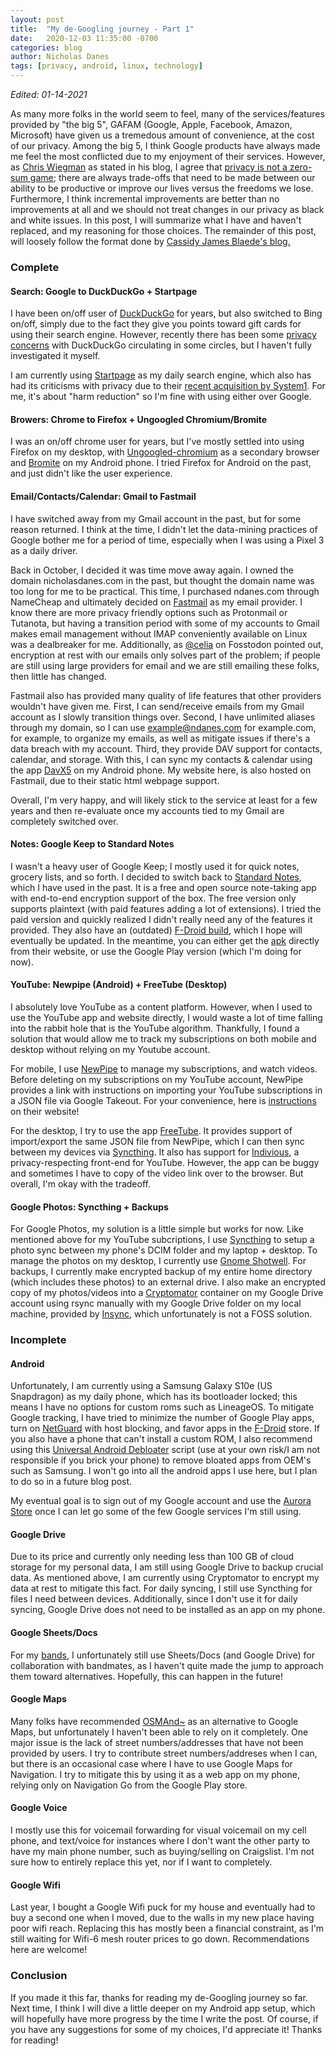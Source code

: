 ```yaml
---
layout: post
title:  "My de-Googling journey - Part 1"
date:   2020-12-03 11:35:00 -0700
categories: blog
author: Nicholas Danes
tags: [privacy, android, linux, technology]
---
```

*Edited: 01-14-2021*

As many more folks in the world seem to feel, many of the services/features provided by "the big 5", GAFAM (Google, Apple, Facebook, Amazon, Microsoft) have given us a tremedous amount of convenience, at the cost of our privacy. Among the big 5, I think Google products have always made me feel the most conflicted due to my enjoyment of their services. However, as [Chris Wiegman](https://chriswiegman.com) as stated in his blog, I agree that [privacy is not a zero-sum game](https://chriswiegman.com/2020/06/privacy-empathy-and-the-zero-sum-game/); there are always trade-offs that need to be made between our ability to be productive or improve our lives versus the freedoms we lose. Furthermore, I think incremental improvements are better than no improvements at all and we should not treat changes in our privacy as black and white issues. In this post, I will summarize what I have and haven't replaced, and my reasoning for those choices. The remainder of this post, will loosely follow the format done by [Cassidy James Blaede's blog.](https://cassidyjames.com/blog/de-googling/)
### Complete

#### Search: Google to DuckDuckGo + Startpage

I have been on/off user of [DuckDuckGo](https://duckduckgo.com/) for years, but also switched to Bing on/off, simply due to the fact they give you points toward gift cards for using their search engine. However, recently there has been some [privacy concerns](https://lemmy.ml/post/31321) with DuckDuckGo circulating in some circles, but I haven't fully investigated it myself.  

I am currently using [Startpage](https://startpage.com) as my daily search engine, which also has had its criticisms with privacy due to their [recent acquisition by System1](https://support.startpage.com/index.php?/Knowledgebase/Article/View/1275/0/what-is-startpages-relationship-with-privacy-onesystem1-and-what-does-this-mean-for-my-privacy-protections). For me, it's about "harm reduction" so I'm fine with using either over Google. 

#### Browers: Chrome to Firefox + Ungoogled Chromium/Bromite

I was an on/off chrome user for years, but I've mostly settled into using Firefox on my desktop, with [Ungoogled-chromium](https://github.com/Eloston/ungoogled-chromium) as a secondary browser and [Bromite](https://www.bromite.org/fdroid) on my Android phone. I tried Firefox for Android on the past, and just didn't like the user experience.

#### Email/Contacts/Calendar: Gmail to Fastmail

I have switched away from my Gmail account in the past, but for some reason returned. I think at the time, I didn't let the data-mining practices of Google bother me for a period of time, especially when I was using a Pixel 3 as a daily driver. 

Back in October, I decided it was time move away again. I owned the domain nicholasdanes.com in the past, but thought the domain name was too long for me to be practical. This time, I purchased ndanes.com through NameCheap and ultimately decided on [Fastmail](https://fastmail.com) as my email provider. I know there are more privacy friendly options such as Protonmail or Tutanota, but having a transition period with some of my accounts to Gmail makes email management without IMAP conveniently available on Linux was a dealbreaker for me. Additionally, as [@celia](https://fosstodon.org/@celia/105304537350668024) on Fosstodon pointed out, encryption at rest with our emails only solves part of the problem; if people are still using large providers for email and we are still emailing these folks, then little has changed. 

Fastmail also has provided many quality of life features that other providers wouldn't have given me. First, I can send/receive emails from my Gmail account as I slowly transition things over. Second, I have unlimited aliases through my domain, so I can use example@ndanes.com for example.com, for example, to organize my emails, as well as mitigate issues if there's a data breach with my account. Third, they provide DAV support for contacts, calendar, and storage. With this, I can sync my contacts & calendar using the app [DavX5](https://f-droid.org/en/packages/at.bitfire.davdroid/) on my Android phone. My website here, is also hosted on Fastmail, due to their static html webpage support. 

Overall, I'm very happy, and will likely stick to the service at least for a few years and then re-evaluate once my accounts tied to my Gmail are completely switched over. 

#### Notes: Google Keep to Standard Notes

I wasn't a heavy user of Google Keep; I mostly used it for quick notes, grocery lists, and so forth. I decided to switch back to [Standard Notes](https://standardnotes.org), which I have used in the past. It is a free and open source note-taking app with end-to-end encryption support of the box. The free version only supports plaintext (with paid features adding a lot of extensions). I tried the paid version and quickly realized I didn't really need any of the features it provided. They also have an (outdated) [F-Droid build](https://f-droid.org/en/packages/com.standardnotes/), which I hope will eventually be updated. In the meantime, you can either get the [apk](https://standardnotes.org/download) directly from their website, or use the Google Play version (which I'm doing for now). 

#### YouTube: Newpipe (Android) + FreeTube (Desktop)

I absolutely love YouTube as a content platform. However, when I used to use the YouTube app and website directly, I would waste a lot of time falling into the rabbit hole that is the YouTube algorithm. Thankfully, I found a solution that would allow me to track my subscriptions on both mobile and desktop without relying on my Youtube account.

For mobile, I use [NewPipe](https://f-droid.org/en/packages/org.schabi.newpipe/) to manage my subscriptions, and watch videos. Before deleting on my subscriptions on my YouTube account, NewPipe provides a link with instructions on importing your YouTube subscriptions in a JSON file via Google Takeout. For your convenience, here is [instructions](https://newpipe.schabi.org/FAQ/tutorials/import-export-data/) on their website! 

For the desktop, I try to use the app [FreeTube](https://freetubeapp.io/). It provides support of import/export the same JSON file from NewPipe, which I can then sync between my devices via [Syncthing](https://syncthing.net/). It also has support for [Indivious](https://github.com/iv-org/invidious/wiki/Invidious-Instances), a privacy-respecting front-end for YouTube. However, the app can be buggy and sometimes I have to copy of the video link over to the browser. But overall, I'm okay with the tradeoff.   

#### Google Photos: Syncthing + Backups

For Google Photos, my solution is a little simple but works for now. Like mentioned above for my YouTube subcriptions, I use [Syncthing](https://syncthing.net/)
to setup a photo sync between my phone's DCIM folder and my laptop + desktop. To manage the photos on my desktop, I currently use [Gnome Shotwell](https://wiki.gnome.org/Apps/Shotwell). For backups, I currently make encrypted backup of my entire home directory (which includes these photos) to an external drive. I also make an encrypted copy of my photos/videos into a [Cryptomator](https://cryptomator.org/) container on my Google Drive account using rsync manually with my Google Drive folder on my local machine, provided by [Insync](https://www.insynchq.com/), which unfortunately is not a FOSS solution.
  
### Incomplete

#### Android

Unfortunately, I am currently using a Samsung Galaxy S10e (US Snapdragon) as my daily phone, which has its bootloader locked; this means I have no options for custom roms such as LineageOS. To mitigate Google tracking, I have tried to minimize the number of Google Play apps, turn on [NetGuard](https://f-droid.org/en/packages/eu.faircode.netguard/) with host blocking, and favor apps in the [F-Droid](https://f-droid.org) store. If you also have a phone that can't install a custom ROM, I also recommend using this [Universal Android Debloater](https://gitlab.com/W1nst0n/universal-android-debloater) script (use at your own risk/I am not responsible if you brick your phone) to remove bloated apps from OEM's such as Samsung. I won't go into all the android apps I use here, but I plan to do so in a future blog post.

My eventual goal is to sign out of my Google account and use the [Aurora Store](https://f-droid.org/en/packages/com.aurora.store/) once I can let go some of the few Google services I'm still using. 
  
#### Google Drive

Due to its price and currently only needing less than 100 GB of cloud storage for my personal data, I am still using Google Drive to backup crucial data. As mentioned above, I am currently using Cryptomator to encrypt my data at rest to mitigate this fact. For daily syncing, I still use Syncthing for files I need between devices. Additionally, since I don't use it for daily syncing, Google Drive does not need to be installed as an app on my phone.

#### Google Sheets/Docs

For my [bands](/music), I unfortunately still use Sheets/Docs (and Google Drive) for collaboration with bandmates, as I haven't quite made the jump to approach them toward alternatives. Hopefully, this can happen in the future!

#### Google Maps

Many folks have recommended [OSMAnd~](https://f-droid.org/en/packages/net.osmand.plus/) as an alternative to Google Maps, but unfortunately I haven't been able to rely on it completely. One major issue is the lack of street numbers/addresses that have not been provided by users. I try to contribute street numbers/addreses when I can, but there is an occasional case where I have to use Google Maps for Navigation. I try to mitigate this by using it as a web app on my phone, relying only on Navigation Go from the Google Play store. 


#### Google Voice

I mostly use this for voicemail forwarding for visual voicemail on my cell phone, and text/voice for instances where I don't want the other party to have my main phone number, such as buying/selling on Craigslist. I'm not sure how to entirely replace this yet, nor if I want to completely.


#### Google Wifi

Last year, I bought a Google Wifi puck for my house and eventually had to buy a second one when I moved, due to the walls in my new place having poor wifi reach. Replacing this has mostly been a financial constraint, as I'm still waiting for Wifi-6 mesh router prices to go down. Recommendations here are welcome! 


### Conclusion

If you made it this far, thanks for reading my de-Googling journey so far. Next time, I think I will dive a little deeper on my Android app setup, which will hopefully have more progress by the time I write the post. Of course, if you have any suggestions for some of my choices, I'd appreciate it! Thanks for reading!


